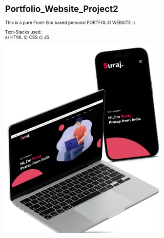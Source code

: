 # Portfolio_Website_Project2
This is a pure Front-End based personal PORTFOLIO WEBSITE :)
 
Text-Stacks used:<br>
a) HTML 
b) CSS 
c) JS


<p align="center">
  <img src="Portfolio/images/w3.jpg"/>
</p>


